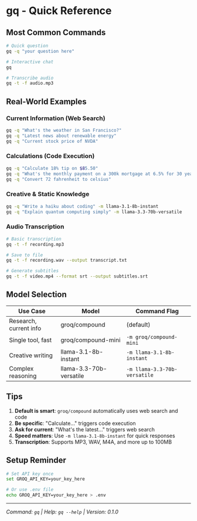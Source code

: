 # gq - Quick Reference

## Most Common Commands

```bash
# Quick question
gq -q "your question here"

# Interactive chat
gq

# Transcribe audio
gq -t -f audio.mp3
```

## Real-World Examples

### Current Information (Web Search)
```bash
gq -q "What's the weather in San Francisco?"
gq -q "Latest news about renewable energy"
gq -q "Current stock price of NVDA"
```

### Calculations (Code Execution)
```bash
gq -q "Calculate 18% tip on $85.50"
gq -q "What's the monthly payment on a 300k mortgage at 6.5% for 30 years"
gq -q "Convert 72 fahrenheit to celsius"
```

### Creative & Static Knowledge
```bash
gq -q "Write a haiku about coding" -m llama-3.1-8b-instant
gq -q "Explain quantum computing simply" -m llama-3.3-70b-versatile
```

### Audio Transcription
```bash
# Basic transcription
gq -t -f recording.mp3

# Save to file
gq -t -f recording.wav --output transcript.txt

# Generate subtitles
gq -t -f video.mp4 --format srt --output subtitles.srt
```

## Model Selection

| Use Case | Model | Command Flag |
|----------|-------|-------------|
| Research, current info | groq/compound | (default) |
| Single tool, fast | groq/compound-mini | `-m groq/compound-mini` |
| Creative writing | llama-3.1-8b-instant | `-m llama-3.1-8b-instant` |
| Complex reasoning | llama-3.3-70b-versatile | `-m llama-3.3-70b-versatile` |

## Tips

1. **Default is smart**: `groq/compound` automatically uses web search and code
2. **Be specific**: "Calculate..." triggers code execution
3. **Ask for current**: "What's the latest..." triggers web search
4. **Speed matters**: Use `-m llama-3.1-8b-instant` for quick responses
5. **Transcription**: Supports MP3, WAV, M4A, and more up to 100MB

## Setup Reminder

```bash
# Set API key once
set GROQ_API_KEY=your_key_here

# Or use .env file
echo GROQ_API_KEY=your_key_here > .env
```

---
*Command: `gq` | Help: `gq --help` | Version: 0.1.0*